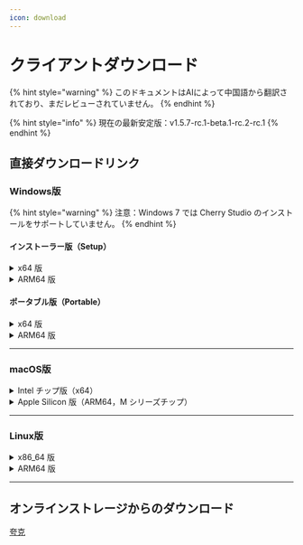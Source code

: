 ```yaml
---
icon: download
---
```

# クライアントダウンロード


{% hint style="warning" %}
このドキュメントはAIによって中国語から翻訳されており、まだレビューされていません。
{% endhint %}




{% hint style="info" %}
現在の最新安定版：v1.5.7-rc.1-beta.1-rc.2-rc.1
{% endhint %}

## 直接ダウンロードリンク

### Windows版

{% hint style="warning" %}
注意：Windows 7 では Cherry Studio のインストールをサポートしていません。
{% endhint %}

#### インストーラー版（Setup）

<details>

<summary>x64 版</summary>

メインリンク：

【[Cherry Studio 公式サイト](https://cherry-ai.com/download)】 【[GitHub](https://github.com/CherryHQ/cherry-studio/releases/download/v1.5.4-rc.1/Cherry-Studio-1.5.7-rc.1-beta.1-rc.2-rc.1-x64-setup.exe)】

バックアップリンク：

【[リンク1](https://download-cf.ocoolai.com/https://github.com/CherryHQ/cherry-studio/releases/download/v1.5.4-rc.1/Cherry-Studio-1.5.7-rc.1-beta.1-rc.2-rc.1-x64-setup.exe)】 【[リンク2](https://download.ocoolai.com/https://github.com/CherryHQ/cherry-studio/releases/download/v1.5.4-rc.1/Cherry-Studio-1.5.7-rc.1-beta.1-rc.2-rc.1-x64-setup.exe)】 【[リンク3](https://download.ocoolai.online/https://github.com/CherryHQ/cherry-studio/releases/download/v1.5.4-rc.1/Cherry-Studio-1.5.7-rc.1-beta.1-rc.2-rc.1-x64-setup.exe)】

</details>

<details>

<summary>ARM64 版</summary>

メインリンク：

【[Cherry Studio 公式サイト](https://cherry-ai.com/download)】 【[GitHub](https://github.com/CherryHQ/cherry-studio/releases/download/v1.5.4-rc.1/Cherry-Studio-1.5.7-rc.1-beta.1-rc.2-rc.1-arm64-setup.exe)】

バックアップリンク：

【[リンク1](https://download-cf.ocoolai.com/https://github.com/CherryHQ/cherry-studio/releases/download/v1.5.4-rc.1/Cherry-Studio-1.5.7-rc.1-beta.1-rc.2-rc.1-arm64-setup.exe)】 【[リンク2](https://download.ocoolai.com/https://github.com/CCherryHQ/cherry-studio/releases/download/v1.5.4-rc.1/Cherry-Studio-1.5.7-rc.1-beta.1-rc.2-rc.1-arm64-setup.exe)】 【[リンク3](https://download.ocoolai.online/https://github.com/CherryHQ/cherry-studio/releases/download/v1.5.4-rc.1/Cherry-Studio-1.5.7-rc.1-beta.1-rc.2-rc.1-arm64-setup.exe)】

</details>

#### ポータブル版（Portable）

<details>

<summary>x64 版</summary>

メインリンク：

【[Cherry Studio 公式サイト](https://cherry-ai.com/download)】 【[GitHub](https://github.com/CherryHQ/cherry-studio/releases/download/v1.5.4-rc.1/Cherry-Studio-1.5.7-rc.1-beta.1-rc.2-rc.1-x64-portable.exe)】

バックアップリンク：

【[リンク1](https://download-cf.ocoolai.com/https://github.com/CherryHQ/cherry-studio/releases/download/v1.5.4-rc.1/Cherry-Studio-1.5.7-rc.1-beta.1-rc.2-rc.1-x64-portable.exe)】 【[リンク2](https://download.ocoolai.com/https://github.com/CherryHQ/cherry-studio/releases/download/v1.5.4-rc.1/Cherry-Studio-1.5.7-rc.1-beta.1-rc.2-rc.1-x64-portable.exe)】 【[リンク3](https://download.ocoolai.online/https://github.com/CherryHQ/cherry-studio/releases/download/v1.5.4-rc.1/Cherry-Studio-1.5.7-rc.1-beta.1-rc.2-rc.1-x64-portable.exe)】

</details>

<details>

<summary>ARM64 版</summary>

メインリンク：

【[Cherry Studio 公式サイト](https://cherry-ai.com/download)】 【[GitHub](https://github.com/CherryHQ/cherry-studio/releases/download/v1.5.4-rc.1/Cherry-Studio-1.5.7-rc.1-beta.1-rc.2-rc.1-arm64-portable.exe)】

バックアップリンク：

【[リンク1](https://download-cf.ocoolai.com/https://github.com/CherryHQ/cherry-studio/releases/download/v1.5.4-rc.1/Cherry-Studio-1.5.7-rc.1-beta.1-rc.2-rc.1-arm64-portable.exe)】 【[リンク2](https://download.ocoolai.com/https://github.com/CherryHQ/cherry-studio/releases/download/v1.5.4-rc.1/Cherry-Studio-1.5.7-rc.1-beta.1-rc.2-rc.1-arm64-portable.exe)】 【[リンク3](https://download.ocoolai.online/https://github.com/CherryHQ/cherry-studio/releases/download/v1.5.4-rc.1/Cherry-Studio-1.5.7-rc.1-beta.1-rc.2-rc.1-arm64-portable.exe)】

</details>

***

### macOS版

<details>

<summary>Intel チップ版（x64）</summary>

メインリンク：

【[Cherry Studio 公式サイト](https://cherry-ai.com/download)】 【[GitHub](https://github.com/CherryHQ/cherry-studio/releases/download/v1.5.4-rc.1/Cherry-Studio-1.5.7-rc.1-beta.1-rc.2-rc.1-x64.dmg)】

バックアップリンク：

【[リンク1](https://download-cf.ocoolai.com/https://github.com/CherryHQ/cherry-studio/releases/download/v1.5.4-rc.1/Cherry-Studio-1.5.7-rc.1-beta.1-rc.2-rc.1-x64.dmg)】 【[リンク2](https://download.ocoolai.com/https://github.com/CherryHQ/cherry-studio/releases/download/v1.5.4-rc.1/Cherry-Studio-1.5.7-rc.1-beta.1-rc.2-rc.1-x64.dmg)】 【[リンク3](https://download.ocoolai.online/https://github.com/CherryHQ/cherry-studio/releases/download/v1.5.4-rc.1/Cherry-Studio-1.5.7-rc.1-beta.1-rc.2-rc.1-x64.dmg)】

</details>

<details>

<summary>Apple Silicon 版（ARM64，M シリーズチップ）</summary>

メインリンク：

【[Cherry Studio 公式サイト](https://cherry-ai.com/download)】 【[GitHub](https://github.com/CherryHQ/cherry-studio/releases/download/v1.5.4-rc.1/Cherry-Studio-1.5.7-rc.1-beta.1-rc.2-rc.1-arm64.dmg)】

バックアップリンク：

【[リンク1](https://download-cf.ocoolai.com/https://github.com/CherryHQ/cherry-studio/releases/download/v1.5.4-rc.1/Cherry-Studio-1.5.7-rc.1-beta.1-rc.2-rc.1-arm64.dmg)】 【[リンク2](https://download.ocoolai.com/https://github.com/CherryHQ/cherry-studio/releases/download/v1.5.4-rc.1/Cherry-Studio-1.5.7-rc.1-beta.1-rc.2-rc.1-arm64.dmg)】 【[リンク3](https://download.ocoolai.online/https://github.com/CherryHQ/cherry-studio/releases/download/v1.5.4-rc.1/Cherry-Studio-1.5.7-rc.1-beta.1-rc.2-rc.1-arm64.dmg)】

</details>

***

### Linux版

<details>

<summary>x86_64 版</summary>

メインリンク：

【[Cherry Studio 公式サイト](https://cherry-ai.com/download)】 【[GitHub](https://github.com/CherryHQ/cherry-studio/releases/download/v1.5.4-rc.1/Cherry-Studio-1.5.7-rc.1-beta.1-rc.2-rc.1-x86_64.AppImage)】

バックアップリンク：

【[リンク1](https://download-cf.ocoolai.com/https://github.com/CherryHQ/cherry-studio/releases/download/v1.5.4-rc.1/Cherry-Studio-1.5.7-rc.1-beta.1-rc.2-rc.1-x86_64.AppImage)】 【[リンク2](https://download.ocoolai.com/https://github.com/CherryHQ/cherry-studio/releases/download/v1.5.4-rc.1/Cherry-Studio-1.5.7-rc.1-beta.1-rc.2-rc.1-x86_64.AppImage)】 【[リンク3](https://download.ocoolai.online/https://github.com/CherryHQ/cherry-studio/releases/download/v1.5.4-rc.1/Cherry-Studio-1.5.7-rc.1-beta.1-rc.2-rc.1-x86_64.AppImage)】

</details>

<details>

<summary>ARM64 版</summary>

メインリンク：

【[Cherry Studio 公式サイト](https://cherry-ai.com/download)】 【[GitHub](https://github.com/CherryHQ/cherry-studio/releases/download/v1.5.4-rc.1/Cherry-Studio-1.5.7-rc.1-beta.1-rc.2-rc.1-arm64.AppImage)】

バックアップリンク：

【[リンク1](https://download-cf.ocoolai.com/https://github.com/CherryHQ/cherry-studio/releases/download/v极1.5.4-rc.1/Cherry-Studio-1.5.7-rc.1-beta.1-rc.2-rc.1-arm64.AppImage)】 【[リンク2](https://download.ocoolai.com/https://github.com/CherryHQ/cherry-studio/releases/download/v1.5.4-rc.1/Cherry-Studio-1.5.7-rc.1-beta.1-rc.2-rc.1-arm64.AppImage)】 【[リンク3](https://download.ocoolai.online/https://github.com/CherryHQ/cherry-studio/releases/download/v1.5.4-rc.1/Cherry-Studio-1.5.7-rc.1-beta.1-rc.2-rc.1-arm64-AppImage)】

</details>

***

## オンラインストレージからのダウンロード

[夸克](https://pan.quark.cn/s/c8533a1ec63e#/list/share)
